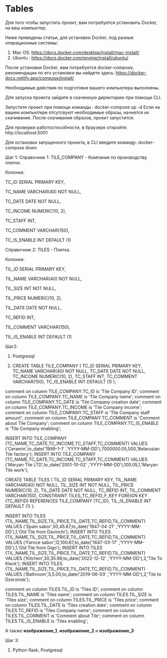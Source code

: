 # Tables
Для того чтобы запустить проект, вам потребуется установить Docker, на ваш компьютер. 

Ниже приведены статьи, для установки Docker, под разные операционные системы:

1) Mac OS: https://docs.docker.com/desktop/install/mac-install/
2) Ubuntu : https://docs.docker.com/engine/install/ubuntu/

После установки Docker, вам потребуется docker-compose, рекомендации по его установки вы найдете здесь: https://docker-docs.netlify.app/compose/install/

Необходимые действия по подготовке вашего компьютера выполнены.

Для запуска проекта зайдите в скаченную директорию при помощи CLI.

Запустите проект при помощи команды : docker-compose up -d
Если на вашем  компьютере отсутсвуют необходимые образы, начнется их скачивание.
После скачивания образов, проект запустится.

Для проверки работоспособности, в браузере откройте: http://localhost:5001

Для остановки запущенного проекта, в CLI введите команду: docker-compose down

Шаг 1:
Справочник 1: TILE_COMPANY  - Компания по производству плиток.

Колонки:

TC_ID        SERIAL PRIMARY KEY,

TC_NAME      VARCHAR(40) NOT NULL,

TC_DATE      DATE        NOT NULL,

TC_INCOME    NUMERIC(10, 2),

TC_STAFF     INT,

TC_COMMENT   VARCHAR(150),

TC_IS_ENABLE INT DEFAULT (1)

Справочник 2: TILES  - Плитка.

Колонки:

TIL_ID        SERIAL PRIMARY KEY,

TIL_NAME      VARCHAR(40) NOT NULL,

TIL_SIZE      INT         NOT NULL,

TIL_PRICE     NUMERIC(10, 2),

TIL_DATE      DATE        NOT NULL,

TC_REFID      INT,

TIL_COMMENT   VARCHAR(150),

TIL_IS_ENABLE INT DEFAULT (1)

Шаг2:

1) Postgresql

2) CREATE TABLE TILE_COMPANY
(
    TC_ID        SERIAL PRIMARY KEY,
    TC_NAME      VARCHAR(40) NOT NULL,
    TC_DATE      DATE        NOT NULL,
    TC_INCOME    NUMERIC(10, 2),
    TC_STAFF     INT,
    TC_COMMENT   VARCHAR(150),
    TC_IS_ENABLE INT DEFAULT (1)
);


comment on column TILE_COMPANY.TC_ID is 'Tile Company ID';
comment on column TILE_COMPANY.TC_NAME is 'Tile Company name';
comment on column TILE_COMPANY.TC_DATE is 'Tile Company creation date';
comment on column TILE_COMPANY.TC_INCOME is 'Tile Company income';
comment on column TILE_COMPANY.TC_STAFF is 'Tile Company staff amount';
comment on column TILE_COMPANY.TC_COMMENT is 'Comment about Tile Company';
comment on column TILE_COMPANY.TC_IS_ENABLE is 'Tile Company enabling';

INSERT INTO TILE_COMPANY (TC_NAME,TC_DATE,TC_INCOME,TC_STAFF,TC_COMMENT) VALUES ('Ceramin',to_date('1999-1-1' ,'YYYY-MM-DD'),7000000.05,500,'Belarusian Tile factory');
INSERT INTO TILE_COMPANY (TC_NAME,TC_DATE,TC_INCOME,TC_STAFF,TC_COMMENT) VALUES ('Maryan Tile LTD',to_date('2001-10-02' ,'YYYY-MM-DD'),100.05,1,'Maryan Tile work');

CREATE TABLE TILES
(
    TIL_ID        SERIAL PRIMARY KEY,
    TIL_NAME      VARCHAR(40) NOT NULL,
    TIL_SIZE      INT         NOT NULL,
    TIL_PRICE     NUMERIC(10, 2),
    TIL_DATE      DATE        NOT NULL,
    TC_REFID      INT,
    TIL_COMMENT   VARCHAR(150),
    CONSTRAINT TILES_TC_REFID_F_KEY FOREIGN KEY (TC_REFID) REFERENCES TILE_COMPANY (TC_ID),
    TIL_IS_ENABLE INT DEFAULT (1)
);

INSERT INTO TILES (TIL_NAME,TIL_SIZE,TIL_PRICE,TIL_DATE,TC_REFID,TIL_COMMENT) VALUES ('Spain sabor',50,45.67,to_date('1847-04-21' ,'YYYY-MM-DD'),1,'Old Tile from Davinchi');
INSERT INTO TILES (TIL_NAME,TIL_SIZE,TIL_PRICE,TIL_DATE,TC_REFID,TIL_COMMENT) VALUES ('Farnce sabor',12,100.67,to_date('1647-03-17' ,'YYYY-MM-DD'),1,'Old Tile from Gigo');
INSERT INTO TILES (TIL_NAME,TIL_SIZE,TIL_PRICE,TIL_DATE,TC_REFID,TIL_COMMENT) VALUES ('Kitchen',30,35.98,to_date('2022-12-12' ,'YYYY-MM-DD'),2,'Tile To Kleck');
INSERT INTO TILES (TIL_NAME,TIL_SIZE,TIL_PRICE,TIL_DATE,TC_REFID,TIL_COMMENT) VALUES ('Bathroom',5,5.00,to_date('2019-06-03' ,'YYYY-MM-DD'),2,'Tile to Dzerzinsk');

comment on column TILES.TIL_ID is 'Tiles ID';
comment on column TILES.TIL_NAME is 'Tiles name';
comment on column TILES.TIL_SIZE is 'Tiles size';
comment on column TILES.TIL_PRICE is 'Tiles price';
comment on column TILES.TIL_DATE is 'Tiles creation date';
comment on column TILES.TC_REFID is 'Tiles Company name';
comment on column TILES.TIL_COMMENT is 'Comment about Tile';
comment on column TILES.TIL_IS_ENABLE is 'Tiles enabling';

А также **изображение_1**, **изображение_2** и **изображение_3**

Шаг 3:
1) Python flask, Postgresql

